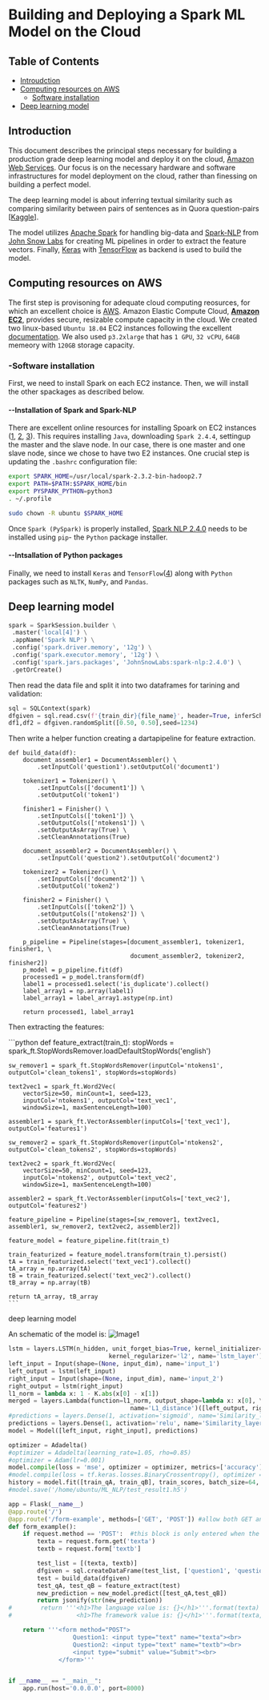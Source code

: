 # Building and Deploying a Spark ML Model on the Cloud
## Table of Contents  

* [Introudction](#ab)  
* [Computing resources on AWS](#ac) 
  * [Software installation](#ae)
* [Deep learning model](#af)


<a name = "ab"/>

## Introduction
This document describes the principal steps necessary for building a production grade deep learning model and deploy it on the cloud, [Amazon Web Services](https://aws.amazon.com/). Our focus is on the necessary hardware and software infrastructures for model deployment on the cloud, rather than finessing on building a perfect model. 

The deep learning model is about inferring textual similarity such as comparing similarity between pairs of sentences as in Quora question-pairs [[Kaggle](https://www.kaggle.com/c/quora-question-pairs)]. 

The model utilizes [Apache Spark](https://spark.apache.org/) for handling big-data and [Spark-NLP](https://github.com/JohnSnowLabs/spark-nlp) from [John Snow Labs](https://www.johnsnowlabs.com/) for creating ML pipelines in order to extract the feature vectors. Finally, [Keras](https://keras.io/) with [TensorFlow](https://www.tensorflow.org/) as backend is used to build the model. 

<a name ="ac"/>

## Computing resources on AWS
The first step is provisoning for adequate cloud computing reosurces, for which an excellent choice is [AWS](https://aws.amazon.com/). Amazon Elastic Compute Cloud, [**Amazon EC2**](https://docs.aws.amazon.com/AWSEC2/latest/UserGuide/Instances.html), provides secure, resizable compute capacity in the cloud. We created two linux-based ``Ubuntu 18.04`` EC2 instances following the excellent [documentation](https://docs.aws.amazon.com/AWSEC2/latest/UserGuide/EC2_GetStarted.html#ec2-launch-instance). We also used ``p3.2xlarge`` that has ``1 GPU``, ``32 vCPU``, ``64GB`` memeory with ``120GB`` storage capacity.  
 
<a name ="ae"/>

### -Software installation
First, we need to install Spark on each EC2 instance. Then, we will install the other spackages as described below.
#### --Installation of Spark and Spark-NLP
There are excellent online resources for installing Spoark on EC2 instances ([1](https://github.com/tkachuksergiy/aws-spark-nlp), [2](https://computingforgeeks.com/how-to-install-apache-spark-on-ubuntu-debian/), [3](https://blog.insightdatascience.com/simply-install-spark-cluster-mode-341843a52b88)). This requires installing ```Java```, downloading ```Spark 2.4.4```, settingup the master and the slave node. In our case, there is one master and one slave node, since we chose to have two E2 instances. One crucial step is updating the ```.bashrc``` configuration file:

```bash
export SPARK_HOME=/usr/local/spark-2.3.2-bin-hadoop2.7
export PATH=$PATH:$SPARK_HOME/bin
export PYSPARK_PYTHON=python3
. ~/.profile

sudo chown -R ubuntu $SPARK_HOME
```
Once ```Spark (PySpark)``` is properly installed, [Spark NLP 2.4.0]((https://github.com/JohnSnowLabs/spark-nlp)) needs to be installed using ```pip```- the ```Python``` package installer. 

#### --Intsallation of Python packages
Finally, we need to install ```Keras``` and ```TensorFlow```([4](https://www.pyimagesearch.com/2019/01/30/ubuntu-18-04-install-tensorflow-and-keras-for-deep-learning/)) along with ```Python``` packages such as ```NLTK```, ```NumPy```, and ```Pandas```. 

<a name = "af"/>

## Deep learning model

```python
spark = SparkSession.builder \
 .master('local[4]') \
 .appName('Spark NLP') \
 .config('spark.driver.memory', '12g') \
 .config('spark.executor.memory', '12g') \
 .config('spark.jars.packages', 'JohnSnowLabs:spark-nlp:2.4.0') \
 .getOrCreate()
```

Then read the data file and split it into two dataframes for tarining and validation:

```python
sql = SQLContext(spark)
dfgiven = sql.read.csv(f'{train_dir}{file_name}', header=True, inferSchema=True, escape = '\"')
df1,df2 = dfgiven.randomSplit([0.50, 0.50],seed=1234)
```

Then write a helper function creating a dartapipeline for feature extraction.
```pyton
def build_data(df):
    document_assembler1 = DocumentAssembler() \
        .setInputCol('question1').setOutputCol('document1')

    tokenizer1 = Tokenizer() \
        .setInputCols(['document1']) \
        .setOutputCol('token1')

    finisher1 = Finisher() \
        .setInputCols(['token1']) \
        .setOutputCols(['ntokens1']) \
        .setOutputAsArray(True) \
        .setCleanAnnotations(True)

    document_assembler2 = DocumentAssembler() \
        .setInputCol('question2').setOutputCol('document2')

    tokenizer2 = Tokenizer() \
        .setInputCols(['document2']) \
        .setOutputCol('token2')

    finisher2 = Finisher() \
        .setInputCols(['token2']) \
        .setOutputCols(['ntokens2']) \
        .setOutputAsArray(True) \
        .setCleanAnnotations(True)

    p_pipeline = Pipeline(stages=[document_assembler1, tokenizer1, finisher1, \
                                  document_assembler2, tokenizer2, finisher2])
    p_model = p_pipeline.fit(df)
    processed1 = p_model.transform(df)
    label1 = processed1.select('is_duplicate').collect()
    label_array1 = np.array(label1)
    label_array1 = label_array1.astype(np.int)

    return processed1, label_array1
```

Then extracting the features:
<div class="text-white bg-gray-dark mb-2">
```python
def feature_extract(train_t):
    stopWords = spark_ft.StopWordsRemover.loadDefaultStopWords('english')

    sw_remover1 = spark_ft.StopWordsRemover(inputCol='ntokens1', outputCol='clean_tokens1', stopWords=stopWords)

    text2vec1 = spark_ft.Word2Vec(
        vectorSize=50, minCount=1, seed=123,
        inputCol='ntokens1', outputCol='text_vec1',
        windowSize=1, maxSentenceLength=100)

    assembler1 = spark_ft.VectorAssembler(inputCols=['text_vec1'], outputCol='features1')

    sw_remover2 = spark_ft.StopWordsRemover(inputCol='ntokens2', outputCol='clean_tokens2', stopWords=stopWords)

    text2vec2 = spark_ft.Word2Vec(
        vectorSize=50, minCount=1, seed=123,
        inputCol='ntokens2', outputCol='text_vec2',
        windowSize=1, maxSentenceLength=100)

    assembler2 = spark_ft.VectorAssembler(inputCols=['text_vec2'], outputCol='features2')

    feature_pipeline = Pipeline(stages=[sw_remover1, text2vec1, assembler1, sw_remover2, text2vec2, assembler2])

    feature_model = feature_pipeline.fit(train_t)

    train_featurized = feature_model.transform(train_t).persist()
    tA = train_featurized.select('text_vec1').collect()
    tA_array = np.array(tA)
    tB = train_featurized.select('text_vec2').collect()
    tB_array = np.array(tB)

    return tA_array, tB_array
    ```
deep learning model

An schematic of the model is:
![Image1](https://github.com/sazzad1012/NLP_Project/blob/master/Blstm.png)


```python
lstm = layers.LSTM(n_hidden, unit_forget_bias=True, kernel_initializer='he_normal',\
                            kernel_regularizer='l2', name='lstm_layer')
left_input = Input(shape=(None, input_dim), name='input_1')
left_output = lstm(left_input)
right_input = Input(shape=(None, input_dim), name='input_2')
right_output = lstm(right_input)
l1_norm = lambda x: 1 - K.abs(x[0] - x[1])
merged = layers.Lambda(function=l1_norm, output_shape=lambda x: x[0], \
                                  name='L1_distance')([left_output, right_output])
#predictions = layers.Dense(1, activation='sigmoid', name='Similarity_layer')(merged)
predictions = layers.Dense(1, activation='relu', name='Similarity_layer')(merged)
model = Model([left_input, right_input], predictions)

optimizer = Adadelta()
#optimizer = Adadelta(learning_rate=1.05, rho=0.85)
#optimizer = Adam(lr=0.001)
model.compile(loss = 'mse', optimizer = optimizer, metrics=['accuracy'])
#model.compile(loss = tf.keras.losses.BinaryCrossentropy(), optimizer = optimizer, metrics=['accuracy'])
history = model.fit([train_qA, train_qB], train_scores, batch_size=64, nb_epoch=15, validation_data=([val_qA, val_qB], val_scores))
#model.save('/home/ubuntu/ML_NLP/test_result1.h5')
```

```python
app = Flask(__name__)
@app.route('/')
@app.route('/form-example', methods=['GET', 'POST']) #allow both GET and POST requests
def form_example():
    if request.method == 'POST':  #this block is only entered when the form is submitted
        texta = request.form.get('texta')
        textb = request.form['textb']

        test_list = [(texta, textb)]
        dfgiven = sql.createDataFrame(test_list, ['question1', 'question2'])
        test = build_data(dfgiven)
        test_qA, test_qB = feature_extract(test)
        new_prediction = new_model.predict([test_qA,test_qB])
        return jsonify(str(new_prediction))
#        return '''<h1>The language value is: {}</h1>'''.format(texta)
#                  <h1>The framework value is: {}</h1>'''.format(texta, textb)

    return '''<form method="POST">
                  Question1: <input type="text" name="texta"><br>
                  Question2: <input type="text" name="textb"><br>
                  <input type="submit" value="Submit"><br>
              </form>'''


if __name__ == "__main__":
    app.run(host='0.0.0.0', port=8000)
```

